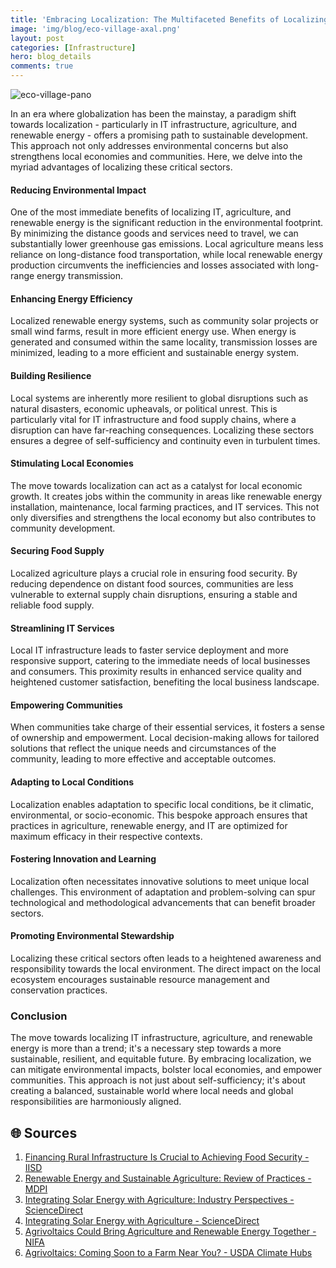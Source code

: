 ```yaml
---
title: 'Embracing Localization: The Multifaceted Benefits of Localizing IT, Agriculture, and Renewable Energy'
image: 'img/blog/eco-village-axal.png'
layout: post
categories: [Infrastructure]
hero: blog_details
comments: true
---
```


![eco-village-pano](https://github.com/AxalNetwork/website/assets/55703540/0b37c0d9-f09a-4bbe-aad6-6fe4719bbb12)


In an era where globalization has been the mainstay, a paradigm shift towards localization - particularly in IT infrastructure, agriculture, and renewable energy - offers a promising path to sustainable development. This approach not only addresses environmental concerns but also strengthens local economies and communities. Here, we delve into the myriad advantages of localizing these critical sectors.

#### Reducing Environmental Impact

One of the most immediate benefits of localizing IT, agriculture, and renewable energy is the significant reduction in the environmental footprint. By minimizing the distance goods and services need to travel, we can substantially lower greenhouse gas emissions. Local agriculture means less reliance on long-distance food transportation, while local renewable energy production circumvents the inefficiencies and losses associated with long-range energy transmission.

#### Enhancing Energy Efficiency

Localized renewable energy systems, such as community solar projects or small wind farms, result in more efficient energy use. When energy is generated and consumed within the same locality, transmission losses are minimized, leading to a more efficient and sustainable energy system.

#### Building Resilience

Local systems are inherently more resilient to global disruptions such as natural disasters, economic upheavals, or political unrest. This is particularly vital for IT infrastructure and food supply chains, where a disruption can have far-reaching consequences. Localizing these sectors ensures a degree of self-sufficiency and continuity even in turbulent times.

#### Stimulating Local Economies

The move towards localization can act as a catalyst for local economic growth. It creates jobs within the community in areas like renewable energy installation, maintenance, local farming practices, and IT services. This not only diversifies and strengthens the local economy but also contributes to community development.

#### Securing Food Supply

Localized agriculture plays a crucial role in ensuring food security. By reducing dependence on distant food sources, communities are less vulnerable to external supply chain disruptions, ensuring a stable and reliable food supply.

#### Streamlining IT Services

Local IT infrastructure leads to faster service deployment and more responsive support, catering to the immediate needs of local businesses and consumers. This proximity results in enhanced service quality and heightened customer satisfaction, benefiting the local business landscape.

#### Empowering Communities

When communities take charge of their essential services, it fosters a sense of ownership and empowerment. Local decision-making allows for tailored solutions that reflect the unique needs and circumstances of the community, leading to more effective and acceptable outcomes.

#### Adapting to Local Conditions

Localization enables adaptation to specific local conditions, be it climatic, environmental, or socio-economic. This bespoke approach ensures that practices in agriculture, renewable energy, and IT are optimized for maximum efficacy in their respective contexts.

#### Fostering Innovation and Learning

Localization often necessitates innovative solutions to meet unique local challenges. This environment of adaptation and problem-solving can spur technological and methodological advancements that can benefit broader sectors.

#### Promoting Environmental Stewardship

Localizing these critical sectors often leads to a heightened awareness and responsibility towards the local environment. The direct impact on the local ecosystem encourages sustainable resource management and conservation practices.

### Conclusion

The move towards localizing IT infrastructure, agriculture, and renewable energy is more than a trend; it's a necessary step towards a more sustainable, resilient, and equitable future. By embracing localization, we can mitigate environmental impacts, bolster local economies, and empower communities. This approach is not just about self-sufficiency; it's about creating a balanced, sustainable world where local needs and global responsibilities are harmoniously aligned.

## 🌐 Sources

1. [Financing Rural Infrastructure Is Crucial to Achieving Food Security - IISD](https://www.iisd.org/articles/rural-infrastructure-food-security)
2. [Renewable Energy and Sustainable Agriculture: Review of Practices - MDPI](https://www.mdpi.com/2071-1050/15/19/14307)
3. [Integrating Solar Energy with Agriculture: Industry Perspectives - ScienceDirect](https://www.sciencedirect.com/science/article/am/pii/S221462962100116X)
4. [Integrating Solar Energy with Agriculture - ScienceDirect](https://www.sciencedirect.com/science/article/abs/pii/S221462962100116X)
5. [Agrivoltaics Could Bring Agriculture and Renewable Energy Together - NIFA](https://www.nifa.usda.gov/about-nifa/blogs/agrivoltaics-could-bring-agriculture-renewable-energy-together)
6. [Agrivoltaics: Coming Soon to a Farm Near You? - USDA Climate Hubs](http://www.climatehubs.usda.gov/hubs/northeast/topic/agrivoltaics-coming-soon-farm-near-you)
